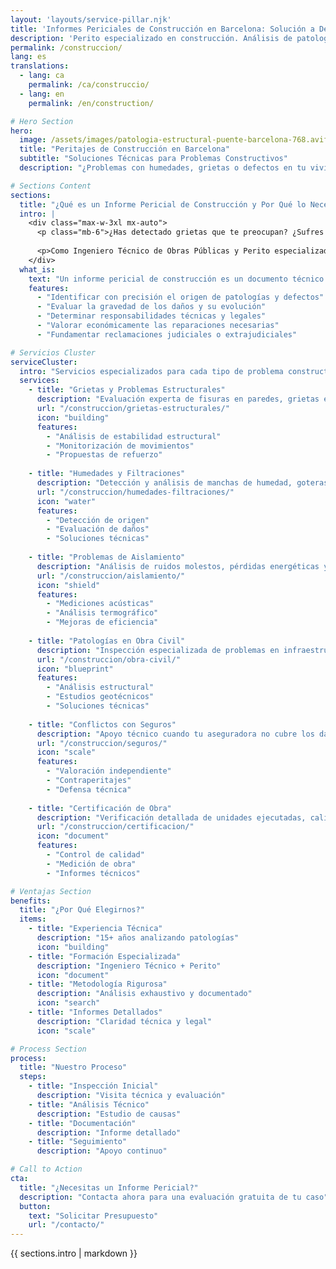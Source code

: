 ```yaml
---
layout: 'layouts/service-pillar.njk'
title: 'Informes Periciales de Construcción en Barcelona: Solución a Defectos y Patologías'
description: 'Perito especializado en construcción. Análisis de patologías, defectos constructivos y vicios ocultos. Informes técnicos detallados en Barcelona.'
permalink: /construccion/
lang: es
translations:
  - lang: ca
    permalink: /ca/construccio/
  - lang: en
    permalink: /en/construction/

# Hero Section
hero:
  image: /assets/images/patologia-estructural-puente-barcelona-768.avif
  title: "Peritajes de Construcción en Barcelona"
  subtitle: "Soluciones Técnicas para Problemas Constructivos"
  description: "¿Problemas con humedades, grietas o defectos en tu vivienda? Nuestros informes periciales te ayudan a obtener la solución que necesitas."

# Sections Content
sections:
  title: "¿Qué es un Informe Pericial de Construcción y Por Qué lo Necesitas?"
  intro: |
    <div class="max-w-3xl mx-auto">
      <p class="mb-6">¿Has detectado grietas que te preocupan? ¿Sufres problemas persistentes de humedades? ¿Te enfrentas a defectos constructivos tras una obra o reforma? Entendemos lo frustrante que puede ser esta situación.</p>
      
      <p>Como Ingeniero Técnico de Obras Públicas y Perito especializado en construcción, con más de 15 años analizando patologías constructivas en Barcelona, proporcionamos los informes técnicos que necesitas para identificar causas, evaluar daños y fundamentar tus reclamaciones.</p>
    </div>
  what_is:
    text: "Un informe pericial de construcción es un documento técnico especializado que analiza y documenta en detalle los problemas constructivos de tu edificio o vivienda. Realizado por un experto independiente, sirve para:"
    features:
      - "Identificar con precisión el origen de patologías y defectos"
      - "Evaluar la gravedad de los daños y su evolución"
      - "Determinar responsabilidades técnicas y legales"
      - "Valorar económicamente las reparaciones necesarias"
      - "Fundamentar reclamaciones judiciales o extrajudiciales"

# Servicios Cluster
serviceCluster:
  intro: "Servicios especializados para cada tipo de problema constructivo:"
  services:
    - title: "Grietas y Problemas Estructurales"
      description: "Evaluación experta de fisuras en paredes, grietas en forjados y problemas de estabilidad que requieren refuerzo estructural. Determinamos la gravedad y proponemos soluciones efectivas."
      url: "/construccion/grietas-estructurales/"
      icon: "building"
      features:
        - "Análisis de estabilidad estructural"
        - "Monitorización de movimientos"
        - "Propuestas de refuerzo"
    
    - title: "Humedades y Filtraciones"
      description: "Detección y análisis de manchas de humedad, goteras o filtraciones que dañan tu vivienda y afectan a la salubridad. Identificamos el origen y planteamos soluciones definitivas."
      url: "/construccion/humedades-filtraciones/"
      icon: "water"
      features:
        - "Detección de origen"
        - "Evaluación de daños"
        - "Soluciones técnicas"
    
    - title: "Problemas de Aislamiento"
      description: "Análisis de ruidos molestos, pérdidas energéticas y deficiencias en el aislamiento térmico-acústico. Verificación del cumplimiento normativo y propuestas de mejora."
      url: "/construccion/aislamiento/"
      icon: "shield"
      features:
        - "Mediciones acústicas"
        - "Análisis termográfico"
        - "Mejoras de eficiencia"
    
    - title: "Patologías en Obra Civil"
      description: "Inspección especializada de problemas en infraestructuras, puentes, túneles o edificios singulares. Análisis técnico avanzado y soluciones de ingeniería."
      url: "/construccion/obra-civil/"
      icon: "blueprint"
      features:
        - "Análisis estructural"
        - "Estudios geotécnicos"
        - "Soluciones técnicas"
    
    - title: "Conflictos con Seguros"
      description: "Apoyo técnico cuando tu aseguradora no cubre los daños o minimiza la indemnización. Informes independientes para defender tus derechos y obtener una compensación justa."
      url: "/construccion/seguros/"
      icon: "scale"
      features:
        - "Valoración independiente"
        - "Contraperitajes"
        - "Defensa técnica"
    
    - title: "Certificación de Obra"
      description: "Verificación detallada de unidades ejecutadas, calidad y conformidad con proyecto en obras paralizadas o en disputa. Documentación técnica para resolución de conflictos."
      url: "/construccion/certificacion/"
      icon: "document"
      features:
        - "Control de calidad"
        - "Medición de obra"
        - "Informes técnicos"

# Ventajas Section
benefits:
  title: "¿Por Qué Elegirnos?"
  items:
    - title: "Experiencia Técnica"
      description: "15+ años analizando patologías"
      icon: "building"
    - title: "Formación Especializada"
      description: "Ingeniero Técnico + Perito"
      icon: "document"
    - title: "Metodología Rigurosa"
      description: "Análisis exhaustivo y documentado"
      icon: "search"
    - title: "Informes Detallados"
      description: "Claridad técnica y legal"
      icon: "scale"

# Process Section
process:
  title: "Nuestro Proceso"
  steps:
    - title: "Inspección Inicial"
      description: "Visita técnica y evaluación"
    - title: "Análisis Técnico"
      description: "Estudio de causas"
    - title: "Documentación"
      description: "Informe detallado"
    - title: "Seguimiento"
      description: "Apoyo continuo"

# Call to Action
cta:
  title: "¿Necesitas un Informe Pericial?"
  description: "Contacta ahora para una evaluación gratuita de tu caso"
  button:
    text: "Solicitar Presupuesto"
    url: "/contacto/"
---
```


{{ sections.intro | markdown }}
